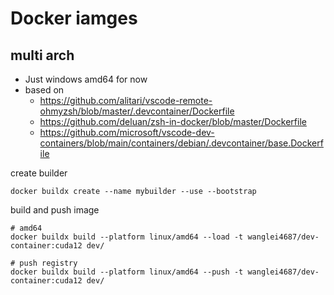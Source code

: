 # Docker iamges

## multi arch

- Just windows amd64 for now
- based on
    - https://github.com/alitari/vscode-remote-ohmyzsh/blob/master/.devcontainer/Dockerfile
    - https://github.com/deluan/zsh-in-docker/blob/master/Dockerfile
    - https://github.com/microsoft/vscode-dev-containers/blob/main/containers/debian/.devcontainer/base.Dockerfile

create builder

```shell
docker buildx create --name mybuilder --use --bootstrap
```

build and push image 

```shell
# amd64 
docker buildx build --platform linux/amd64 --load -t wanglei4687/dev-container:cuda12 dev/

# push registry 
docker buildx build --platform linux/amd64 --push -t wanglei4687/dev-container:cuda12 dev/
```
